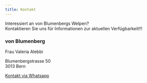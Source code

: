 ```yaml
---
title: Kontakt
---
```

Interessiert an von Blumenbergs Welpen? <br> Kontaktieren Sie uns für Informationen zur aktuellen Verfügbarkeit!!!
### von Blumenberg
Frau Valeria Alebbi

Blumenbergstrasse 50 <br> 3013 Bern

[Kontakt via Whatsapp](https://wa.me/41766649419?text=Interessemeldung%20Cattery%20von%20Blumenberg)